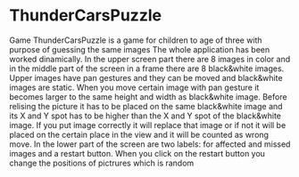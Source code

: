 # ThunderCarsPuzzle
Game ThunderCarsPuzzle is a game for children to age of three with purpose of guessing the same images
The whole application has been worked dinamically. In the upper screen part there are 8 images in color and in the middle part of the screen in a frame there are 8 black&white images. Upper images have pan gestures and they can be moved and black&white images are static. When you move certain image with pan gesture it becomes larger to the same height and width as black&white image. Before relising the picture it has to be placed on the same black&white image and its X and Y spot has to be higher than the X and Y spot of the black&white image. If you put image correctly it will replace that image or if not it will be placed on the certain place in the view and it will be counted as wrong move. In the lower part of the screen are two labels: for affected and missed images and a restart button. When you click on the restart button you change the positions of pictrures which is random
